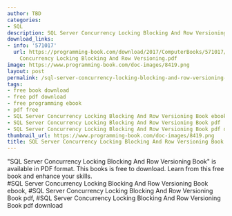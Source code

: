 ```yaml
---
author: TBD
categories:
- SQL
description: SQL Server Concurrency Locking Blocking And Row Versioning Book
download_links:
- info: '571017'
  url: https://programming-book.com/download/2017/ComputerBooks/571017/SQL Server
    Concurrency Locking Blocking And Row Versioning.pdf
image: https://www.programming-book.com/doc-images/8419.png
layout: post
permalink: /sql-server-concurrency-locking-blocking-and-row-versioning-book.html
tags:
- free book download
- free pdf download
- free programming ebook
- pdf free
- SQL Server Concurrency Locking Blocking And Row Versioning Book ebook
- SQL Server Concurrency Locking Blocking And Row Versioning Book pdf
- SQL Server Concurrency Locking Blocking And Row Versioning Book pdf download
thumbnail_url: https://www.programming-book.com/doc-images/8419.png
title: SQL Server Concurrency Locking Blocking And Row Versioning Book
---
```


 
<div class="item-desc text-justify">
  "SQL Server Concurrency Locking Blocking And Row Versioning Book" is available in PDF format. This books is free to download. Learn from this free book and enhance your skills.
  <br>
  #SQL Server Concurrency Locking Blocking And Row Versioning Book ebook, #SQL Server Concurrency Locking Blocking And Row Versioning Book pdf, #SQL Server Concurrency Locking Blocking And Row Versioning Book pdf download
</div>